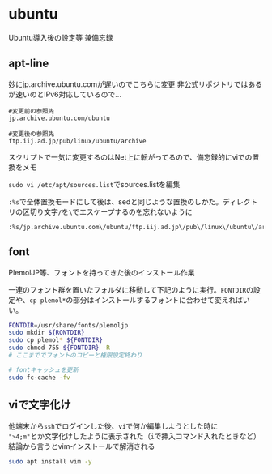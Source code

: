 # ubuntu
Ubuntu導入後の設定等 兼備忘録

## apt-line

妙にjp.archive.ubuntu.comが遅いのでこちらに変更
非公式リポジトリではあるが速いのとIPv6対応しているので...

```
#変更前の参照先
jp.archive.ubuntu.com/ubuntu

#変更後の参照先
ftp.iij.ad.jp/pub/linux/ubuntu/archive
```

スクリプトで一気に変更するのはNet上に転がってるので、備忘録的にviでの置換をメモ

`sudo vi /etc/apt/sources.list`でsources.listを編集

`:%s`で全体置換モードにして後は、sedと同じような置換のしかた。ディレクトリの区切り文字`/`を`\`でエスケープするのを忘れないように

```
:%s/jp.archive.ubuntu.com\/ubuntu/ftp.iij.ad.jp\/pub\/linux\/ubuntu\/archive/
```

## font

PlemolJP等、フォントを持ってきた後のインストール作業

一連のフォント群を置いたフォルダに移動して下記のように実行。`FONTDIR`の設定や、`cp plemol*`の部分はインストールするフォントに合わせて変えればいい。

```sh
FONTDIR=/usr/share/fonts/plemoljp
sudo mkdir ${RONTDIR}
sudo cp plemol* ${FONTDIR}
sudo chmod 755 ${FONTDIR} -R
# ここまででフォントのコピーと権限設定終わり

# fontキャッシュを更新
sudo fc-cache -fv
```

## viで文字化け

他端末から`ssh`でログインした後、`vi`で何か編集しようとした時に  
`">4;m"`とか文字化けしたように表示された（`i`で挿入コマンド入れたときなど）  
結論から言うとvimインストールで解消される

```sh
sudo apt install vim -y
```


